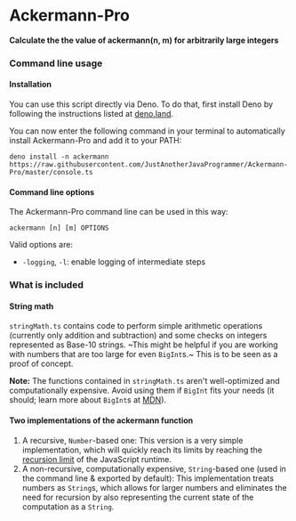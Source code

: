 # Ackermann-Pro
**Calculate the the value of ackermann(n, m) for arbitrarily large integers**

### Command line usage
#### Installation
You can use this script directly via Deno. To do that, first install Deno by following the instructions listed at [deno.land](https://deno.land/).

You can now enter the following command in your terminal to automatically install Ackermann-Pro and add it to your PATH:
```
deno install -n ackermann https://raw.githubusercontent.com/JustAnotherJavaProgrammer/Ackermann-Pro/master/console.ts
```

#### Command line options
The Ackermann-Pro command line can be used in this way:
```
ackermann [n] [m] OPTIONS
```
Valid options are:
* `-logging`, `-l`: enable logging of intermediate steps

### What is included
#### String math
`stringMath.ts` contains code to perform simple arithmetic operations (currently only addition and subtraction) and some checks on integers represented as Base-10 strings. 
~This might be helpful if you are working with numbers that are too large for even `BigInt`s.~ This is to be seen as a proof of concept.

**Note:** The functions contained in `stringMath.ts` aren't well-optimized and computationally expensive. Avoid using them if `BigInt` fits your needs (it should; learn more about `BigInt`s at [MDN](https://developer.mozilla.org/en-US/docs/Web/JavaScript/Data_structures#BigInt_type)).
#### Two implementations of the ackermann function
1. A recursive, `Number`-based one: This version is a very simple implementation, which will quickly reach its limits by reaching the [recursion limit](https://developer.mozilla.org/en-US/docs/Web/JavaScript/Reference/Errors/Too_much_recursion) of the JavaScript runtime.
1. A non-recursive, computationally expensive, `String`-based one (used in the command line & exported by default): This implementation treats numbers as `String`s, which allows for larger numbers and eliminates the need for recursion by also representing the current state of the computation as a `String`.
